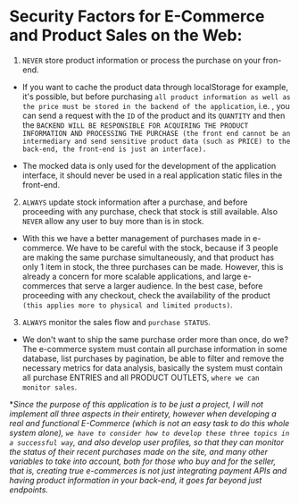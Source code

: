 # Security Factors for E-Commerce and Product Sales on the Web:

1. `NEVER` store product information or process the purchase on your fron-end.

 - If you want to cache the product data through localStorage for example, it's possible, but before purchasing `all product information as well as the price must be stored in the backend of the application`, i.e. , you can send a request with the `ID` of the product and its `QUANTITY` and then the `BACKEND WILL BE RESPONSIBLE FOR ACQUIRING THE PRODUCT INFORMATION AND PROCESSING THE PURCHASE (the front end cannot be an intermediary and send sensitive product data (such as PRICE) to the back-end, the front-end is just an interface).`

 - The mocked data is only used for the development of the application interface, it should never be used in a real application static files in the front-end.

2. `ALWAYS` update stock information after a purchase, and before proceeding with any purchase, check that stock is still available. Also `NEVER` allow any user to buy more than is in stock.

 - With this we have a better management of purchases made in e-commerce. We have to be careful with the stock, because if 3 people are making the same purchase simultaneously, and that product has only 1 item in stock, the three purchases can be made. However, this is already a concern for more scalable applications, and large e-commerces that serve a larger audience. In the best case, before proceeding with any checkout, check the availability of the product `(this applies more to physical and limited products)`.

 3. `ALWAYS` monitor the sales flow and `purchase STATUS`.

- We don't want to ship the same purchase order more than once, do we? The e-commerce system must contain all purchase information in some database, list purchases by pagination, be able to filter and remove the necessary metrics for data analysis, basically the system must contain all purchase ENTRIES and all PRODUCT OUTLETS, `where we can monitor sales`.

*<i>Since the purpose of this application is to be just a project, I will not implement all three aspects in their entirety, however when developing a real and functional E-Commerce (which is not an easy task to do this whole system alone), `we have to consider how to develop these three topics in a successful way`, and also develop user profiles, so that they can monitor the status of their recent purchases made on the site, and many other variables to take into account, both for those who buy and for the seller, that is, creating true e-commerces is not just integrating payment APIs and having product information in your back-end, it goes far beyond just endpoints.</i>
